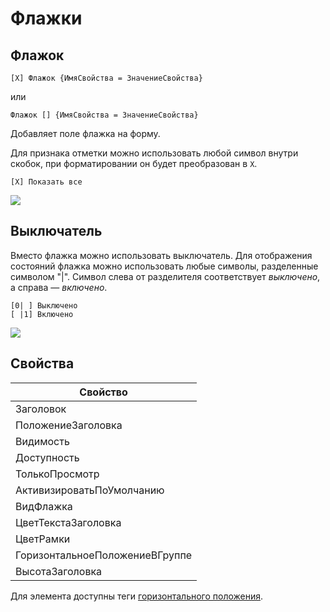 # Флажки
## Флажок
```text
[X] Флажок {ИмяСвойства = ЗначениеСвойства}
```
или</br>
```text
Флажок [] {ИмяСвойства = ЗначениеСвойства}
```
Добавляет поле флажка на форму.

Для признака отметки можно использовать любой символ внутри скобок, при форматировании он будет преобразован в `X`.
```text
[X] Показать все
```
<kbd> ![](../_images/checkbox.png) </kbd> 

## Выключатель
Вместо флажка можно использовать выключатель. Для отображения состояний флажка можно использовать любые символы, разделенные символом "|". Символ слева от разделителя соответствует *выключено*, а справа — *включено*.
```text
[0| ] Выключено
[ |1] Включено
```
<kbd> ![](../_images/switch.png) </kbd> 

## Свойства

| Свойство                       |
| ------------------------------ |
| Заголовок                      |
| ПоложениеЗаголовка             |
| Видимость                      |
| Доступность                    |
| ТолькоПросмотр                 |
| АктивизироватьПоУмолчанию      |
| ВидФлажка                      |
| ЦветТекстаЗаголовка            |
| ЦветРамки                      |
| ГоризонтальноеПоложениеВГруппе |
| ВысотаЗаголовка                |

Для элемента доступны теги [горизонтального положения](ГоризонтальноеПоложение.md).